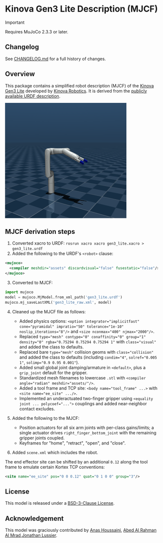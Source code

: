 # Kinova Gen3 Lite Description (MJCF)

> [!IMPORTANT]
> Requires MuJoCo 2.3.3 or later.

## Changelog

See [CHANGELOG.md](./CHANGELOG.md) for a full history of changes.

## Overview

This package contains a simplified robot description (MJCF) of the [Kinova
Gen3 Lite](https://www.kinovarobotics.com/product/gen3-lite-robots) developed by [Kinova Robotics](https://www.kinovarobotics.com/). It is derived from the [publicly
available URDF description](https://github.com/Kinovarobotics/ros2_kortex/blob/main/kortex_description/robots/gen3_lite.urdf).



<p float="left">
  <img src="assets/gen3_lite.png" width="400">
</p>


## MJCF derivation steps

1. Converted xacro to URDF: `rosrun xacro xacro gen3_lite.xacro > gen3_lite.urdf`
2. Added the following to the URDF's `<robot>` clause:

```xml
<mujoco>
  <compiler meshdir="assets" discardvisual="false" fusestatic="false"/>
</mujoco>
```

3. Converted to MJCF:

```python
import mujoco
model = mujoco.MjModel.from_xml_path('gen3_lite.urdf')
mujoco.mj_saveLastXML('gen3_lite_raw.xml', model)
```

4. Cleaned up the MJCF file as follows:

   * Added physics options: `<option integrator="implicitfast" cone="pyramidal" impratio="50" tolerance="1e-10" noslip_iterations="8"/>` and `<size nconmax="400" njmax="2000"/>`.
   * Replaced `type="mesh" contype="0" conaffinity="0" group="1" density="0" rgba="0.75294 0.75294 0.75294 1"` with `class="visual"` and added the class to defaults.
   * Replaced bare `type="mesh"` collision geoms with `class="collision"` and added the class to defaults (including `condim="4"`, `solref="0.005 1"`, `solimp="0.9 0.95 0.001"`).
   * Added small global joint damping/armature in `<default>`, plus a `grip_joint` default for the gripper.
   * Standardized mesh filenames to lowercase `.stl` with `<compiler angle="radian" meshdir="assets/"/>`.
   * Added a tool frame and TCP site: `<body name="tool_frame" ...>` with `<site name="ee_site" .../>`.
   * Implemented an underactuated two-finger gripper using `<equality joint ... polycoef="...">` couplings and added near-neighbor contact excludes.
5. Added the following to the MJCF:

   * Position actuators for all six arm joints with per-class gains/limits; a single actuator drives `right_finger_bottom_joint` with the remaining gripper joints coupled.
   * Keyframes for "home", "retract", "open", and "close".
6. Added `scene.xml` which includes the robot.

The end effector site can be shifted by an additional `0.12` along the tool frame to emulate certain Kortex TCP conventions:

```xml
<site name="ee_site" pos="0 0 0.12" quat="0 1 0 0" group="3"/>
```

## License

This model is released under a [BSD-3-Clause License](LICENSE).

## Acknowledgement

This model was graciously contributed by [Anas Houssaini](https://anashoussaini.github.io/), [Abed Al Rahman Al Mrad](https://github.com/aalmrad),[Jonathan Lussier](https://github.com/kinovajon).
